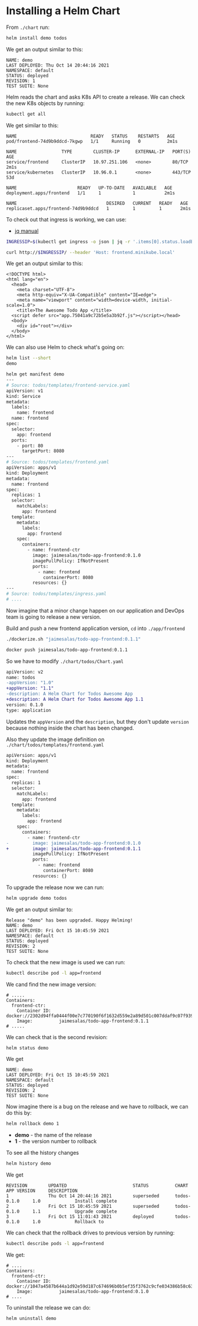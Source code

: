 # Installing a Helm Chart

From `./chart` run:

```bash
helm install demo todos
```

We get an output similar to this:

```
NAME: demo
LAST DEPLOYED: Thu Oct 14 20:44:16 2021
NAMESPACE: default
STATUS: deployed
REVISION: 1
TEST SUITE: None
```

Helm reads the chart and asks K8s API to create a release. We can check the new K8s objects by running:

```bash
kubectl get all
```

We get similar to this:

```
NAME                            READY   STATUS    RESTARTS   AGE
pod/frontend-74d9b9ddcd-7kgwp   1/1     Running   0          2m1s

NAME                 TYPE        CLUSTER-IP      EXTERNAL-IP   PORT(S)   AGE
service/frontend     ClusterIP   10.97.251.106   <none>        80/TCP    2m1s
service/kubernetes   ClusterIP   10.96.0.1       <none>        443/TCP   53d

NAME                       READY   UP-TO-DATE   AVAILABLE   AGE
deployment.apps/frontend   1/1     1            1           2m1s

NAME                                  DESIRED   CURRENT   READY   AGE
replicaset.apps/frontend-74d9b9ddcd   1         1         1       2m1s
```

To check out that ingress is working, we can use:

* [jq manual](https://stedolan.github.io/jq/manual/)

```bash
INGRESSIP=$(kubectl get ingress -o json | jq -r '.items[0].status.loadBalancer.ingress[0].ip') 
```

```bash
curl http://$INGRESSIP/ --header 'Host: frontend.minikube.local'
```

We get an output similar to this:

```
<!DOCTYPE html>
<html lang="en">
  <head>
    <meta charset="UTF-8">
    <meta http-equiv="X-UA-Compatible" content="IE=edge">
    <meta name="viewport" content="width=device-width, initial-scale=1.0">
    <title>The Awesome Todo App </title>
  <script defer src="app.75041a9c72b5e5a3b92f.js"></script></head>
  <body>
    <div id="root"></div>
  </body>
</html>
```

We can also use Helm to check what's going on:

```bash
helm list --short
demo
```

```bash
helm get manifest demo
---
# Source: todos/templates/frontend-service.yaml
apiVersion: v1
kind: Service
metadata:
  labels:
    name: frontend
  name: frontend
spec:
  selector:
    app: frontend
  ports:
    - port: 80
      targetPort: 8080
---
# Source: todos/templates/frontend.yaml
apiVersion: apps/v1
kind: Deployment
metadata:
  name: frontend
spec:
  replicas: 1
  selector:
    matchLabels:
      app: frontend
  template:
    metadata:
      labels:
        app: frontend
    spec:
      containers:
        - name: frontend-ctr
          image: jaimesalas/todo-app-frontend:0.1.0
          imagePullPolicy: IfNotPresent
          ports:
            - name: frontend
              containerPort: 8080
          resources: {}
---
# Source: todos/templates/ingress.yaml
# ....
```

Now imagine that a minor change happen on our application and DevOps team is going to release a new version. 

Build and push a new frontend application version, `cd` into `./app/frontend`

```bash
./dockerize.sh "jaimesalas/todo-app-frontend:0.1.1"
```

```bash
docker push jaimesalas/todo-app-frontend:0.1.1
```

So we have to modify `./chart/todos/Chart.yaml`

```diff
apiVersion: v2
name: todos
-appVersion: "1.0"
+appVersion: "1.1"
-description: A Helm Chart for Todos Awesome App
+description: A Helm Chart for Todos Awesome App 1.1
version: 0.1.0
type: application
```

Updates the `appVersion` and the `description`, but they don't update `version` because nothing inside the chart has been changed.

Also they update the image definition on `./chart/todos/templates/frontend.yaml`

```diff
apiVersion: apps/v1
kind: Deployment
metadata:
  name: frontend
spec:
  replicas: 1
  selector:
    matchLabels:
      app: frontend
  template:
    metadata:
      labels:
        app: frontend
    spec:
      containers:
        - name: frontend-ctr
-         image: jaimesalas/todo-app-frontend:0.1.0
+         image: jaimesalas/todo-app-frontend:0.1.1
          imagePullPolicy: IfNotPresent
          ports:
            - name: frontend
              containerPort: 8080
          resources: {}

```

To upgrade the release now we can run:

```bash
helm upgrade demo todos
```

We get an output similar to:

```
Release "demo" has been upgraded. Happy Helming!
NAME: demo
LAST DEPLOYED: Fri Oct 15 10:45:59 2021
NAMESPACE: default
STATUS: deployed
REVISION: 2
TEST SUITE: None
```

To check that the new image is used we can run:

```bash
kubectl describe pod -l app=frontend
```
 
We cand find the new image version:

```
# .....
Containers:
  frontend-ctr:
    Container ID:   docker://2302d94ffa0444f00e7c770190f6f1632d559e2a89d501c007ddaf9c07f939fe
    Image:          jaimesalas/todo-app-frontend:0.1.1
# .....
```

We can check that is the second revision:

```bash
helm status demo
```

We get 

```
NAME: demo
LAST DEPLOYED: Fri Oct 15 10:45:59 2021
NAMESPACE: default
STATUS: deployed
REVISION: 2
TEST SUITE: None 
```

Now imagine there is a bug on the release and we have to rollback, we can do this by:

```bash
helm rollback demo 1
```

* **demo** - the name of the release
* **1** - the version number to rollback

To see all the history changes

```bash
helm history demo
```

We get 

```
REVISION        UPDATED                         STATUS          CHART           APP VERSION     DESCRIPTION     
1               Thu Oct 14 20:44:16 2021        superseded      todos-0.1.0     1.0             Install complete
2               Fri Oct 15 10:45:59 2021        superseded      todos-0.1.0     1.1             Upgrade complete
3               Fri Oct 15 11:01:43 2021        deployed        todos-0.1.0     1.0             Rollback to 
```

We can check that the rollback drives to previous version by running:

```bash
kubectl describe pods -l app=frontend
```

We get:

```
# ....
Containers:
  frontend-ctr:
    Container ID:   docker://1047a4587b644a1d92e59d187c674696b0b5ef35f3762c9cfe034386b58c63f4
    Image:          jaimesalas/todo-app-frontend:0.1.0
# ....
```

To uninstall the release we can do:

```bash
helm uninstall demo
```